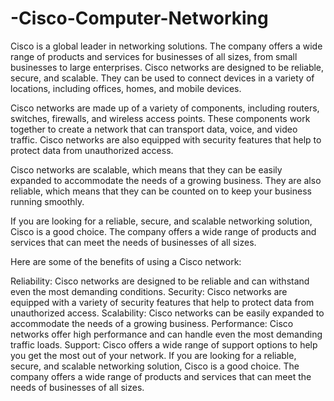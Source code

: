 # -Cisco-Computer-Networking


Cisco is a global leader in networking solutions. The company offers a wide range of products and services for businesses of all sizes, from small businesses to large enterprises. Cisco networks are designed to be reliable, secure, and scalable. They can be used to connect devices in a variety of locations, including offices, homes, and mobile devices.

Cisco networks are made up of a variety of components, including routers, switches, firewalls, and wireless access points. These components work together to create a network that can transport data, voice, and video traffic. Cisco networks are also equipped with security features that help to protect data from unauthorized access.

Cisco networks are scalable, which means that they can be easily expanded to accommodate the needs of a growing business. They are also reliable, which means that they can be counted on to keep your business running smoothly.

If you are looking for a reliable, secure, and scalable networking solution, Cisco is a good choice. The company offers a wide range of products and services that can meet the needs of businesses of all sizes.

Here are some of the benefits of using a Cisco network:

Reliability: Cisco networks are designed to be reliable and can withstand even the most demanding conditions.
Security: Cisco networks are equipped with a variety of security features that help to protect data from unauthorized access.
Scalability: Cisco networks can be easily expanded to accommodate the needs of a growing business.
Performance: Cisco networks offer high performance and can handle even the most demanding traffic loads.
Support: Cisco offers a wide range of support options to help you get the most out of your network.
If you are looking for a reliable, secure, and scalable networking solution, Cisco is a good choice. The company offers a wide range of products and services that can meet the needs of businesses of all sizes.
